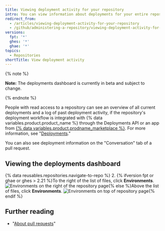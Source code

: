 ```yaml
---
title: Viewing deployment activity for your repository
intro: You can view information about deployments for your entire repository or a specific pull request.
redirect_from:
  - /articles/viewing-deployment-activity-for-your-repository
  - /github/administering-a-repository/viewing-deployment-activity-for-your-repository
versions:
  fpt: '*'
  ghes: '*'
  ghae: '*'
topics:
  - Repositories
shortTitle: View deployment activity
---
```

{% note %}

**Note:** The deployments dashboard is currently in beta and subject to change.

{% endnote %}

People with read access to a repository can see an overview of all current deployments and a log of past deployment activity, if the repository's deployment workflow is integrated with {% data variables.product.product_name %} through the Deployments API or an app from [{% data variables.product.prodname_marketplace %}](https://github.com/marketplace/category/deployment). For more information, see "[Deployments](/rest/reference/repos#deployments)."

You can also see deployment information on the "Conversation" tab of a pull request.

## Viewing the deployments dashboard

{% data reusables.repositories.navigate-to-repo %}
2. {% ifversion fpt or ghae or ghes > 2.21 %}To the right of the list of files, click **Environments**.
![Environments on the right of the repository page](/assets/images/help/repository/environments.png){% else %}Above the list of files, click **Environments**.
![Environments on top of repository page](/assets/images/help/repository/environments-top.png){% endif %}


## Further reading
 - "[About pull requests](/articles/about-pull-requests)"
